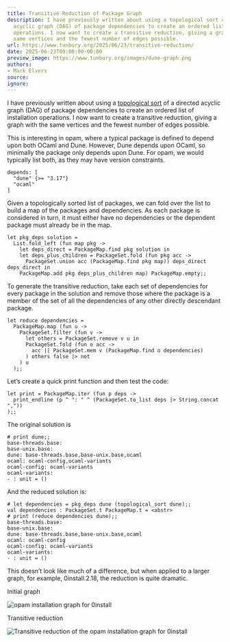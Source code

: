 ```yaml
---
title: Transitive Reduction of Package Graph
description: I have previously written about using a topological sort of a directed
  acyclic graph (DAG) of package dependencies to create an ordered list of installation
  operations. I now want to create a transitive reduction, giving a graph with the
  same vertices and the fewest number of edges possible.
url: https://www.tunbury.org/2025/06/23/transitive-reduction/
date: 2025-06-23T00:00:00-00:00
preview_image: https://www.tunbury.org/images/dune-graph.png
authors:
- Mark Elvers
source:
ignore:
---
```


<p>I have previously written about using a <a href="https://www.tunbury.org/topological-sort/">topological sort</a> of a directed acyclic graph (DAG) of package dependencies to create an ordered list of installation operations. I now want to create a transitive reduction, giving a graph with the same vertices and the fewest number of edges possible.</p>

<p>This is interesting in opam, where a typical package is defined to depend upon both OCaml and Dune. However, Dune depends upon OCaml, so minimally the package only depends upon Dune. For opam, we would typically list both, as they may have version constraints.</p>

<div class="language-yaml highlighter-rouge"><div class="highlight"><pre class="highlight"><code><span class="na">depends</span><span class="pi">:</span> <span class="pi">[</span>
  <span class="s2">"</span><span class="s">dune"</span> <span class="pi">{</span><span class="err">&gt;</span><span class="nv">= "3.17"</span><span class="pi">}</span>
  <span class="s2">"</span><span class="s">ocaml"</span>
<span class="pi">]</span>
</code></pre></div></div>

<p>Given a topologically sorted list of packages, we can fold over the list to build a map of the packages and dependencies. As each package is considered in turn, it must either have no dependencies or the dependent package must already be in the map.</p>

<div class="language-ocaml highlighter-rouge"><div class="highlight"><pre class="highlight"><code><span class="k">let</span> <span class="n">pkg_deps</span> <span class="n">solution</span> <span class="o">=</span>
  <span class="nn">List</span><span class="p">.</span><span class="n">fold_left</span> <span class="p">(</span><span class="k">fun</span> <span class="n">map</span> <span class="n">pkg</span> <span class="o">-&gt;</span>
    <span class="k">let</span> <span class="n">deps_direct</span> <span class="o">=</span> <span class="nn">PackageMap</span><span class="p">.</span><span class="n">find</span> <span class="n">pkg</span> <span class="n">solution</span> <span class="k">in</span>
    <span class="k">let</span> <span class="n">deps_plus_children</span> <span class="o">=</span> <span class="nn">PackageSet</span><span class="p">.</span><span class="n">fold</span> <span class="p">(</span><span class="k">fun</span> <span class="n">pkg</span> <span class="n">acc</span> <span class="o">-&gt;</span>
      <span class="nn">PackageSet</span><span class="p">.</span><span class="n">union</span> <span class="n">acc</span> <span class="p">(</span><span class="nn">PackageMap</span><span class="p">.</span><span class="n">find</span> <span class="n">pkg</span> <span class="n">map</span><span class="p">))</span> <span class="n">deps_direct</span> <span class="n">deps_direct</span> <span class="k">in</span>
    <span class="nn">PackageMap</span><span class="p">.</span><span class="n">add</span> <span class="n">pkg</span> <span class="n">deps_plus_children</span> <span class="n">map</span><span class="p">)</span> <span class="nn">PackageMap</span><span class="p">.</span><span class="n">empty</span><span class="p">;;</span>
</code></pre></div></div>

<p>To generate the transitive reduction, take each set of dependencies for every package in the solution and remove those where the package is a member of the set of all the dependencies of any other directly descendant package.</p>

<div class="language-ocaml highlighter-rouge"><div class="highlight"><pre class="highlight"><code><span class="k">let</span> <span class="n">reduce</span> <span class="n">dependencies</span> <span class="o">=</span>
  <span class="nn">PackageMap</span><span class="p">.</span><span class="n">map</span> <span class="p">(</span><span class="k">fun</span> <span class="n">u</span> <span class="o">-&gt;</span>
    <span class="nn">PackageSet</span><span class="p">.</span><span class="n">filter</span> <span class="p">(</span><span class="k">fun</span> <span class="n">v</span> <span class="o">-&gt;</span>
      <span class="k">let</span> <span class="n">others</span> <span class="o">=</span> <span class="nn">PackageSet</span><span class="p">.</span><span class="n">remove</span> <span class="n">v</span> <span class="n">u</span> <span class="k">in</span>
      <span class="nn">PackageSet</span><span class="p">.</span><span class="n">fold</span> <span class="p">(</span><span class="k">fun</span> <span class="n">o</span> <span class="n">acc</span> <span class="o">-&gt;</span>
        <span class="n">acc</span> <span class="o">||</span> <span class="nn">PackageSet</span><span class="p">.</span><span class="n">mem</span> <span class="n">v</span> <span class="p">(</span><span class="nn">PackageMap</span><span class="p">.</span><span class="n">find</span> <span class="n">o</span> <span class="n">dependencies</span><span class="p">)</span>
      <span class="p">)</span> <span class="n">others</span> <span class="bp">false</span> <span class="o">|&gt;</span> <span class="n">not</span>
    <span class="p">)</span> <span class="n">u</span>
  <span class="p">);;</span>
</code></pre></div></div>

<p>Let’s create a quick print function and then test the code:</p>

<div class="language-ocaml highlighter-rouge"><div class="highlight"><pre class="highlight"><code><span class="k">let</span> <span class="n">print</span> <span class="o">=</span> <span class="nn">PackageMap</span><span class="p">.</span><span class="n">iter</span> <span class="p">(</span><span class="k">fun</span> <span class="n">p</span> <span class="n">deps</span> <span class="o">-&gt;</span>
  <span class="n">print_endline</span> <span class="p">(</span><span class="n">p</span> <span class="o">^</span> <span class="s2">": "</span> <span class="o">^</span> <span class="p">(</span><span class="nn">PackageSet</span><span class="p">.</span><span class="n">to_list</span> <span class="n">deps</span> <span class="o">|&gt;</span> <span class="nn">String</span><span class="p">.</span><span class="n">concat</span> <span class="s2">","</span><span class="p">))</span>
<span class="p">);;</span>
</code></pre></div></div>

<p>The original solution is</p>

<div class="language-ocaml highlighter-rouge"><div class="highlight"><pre class="highlight"><code><span class="o">#</span> <span class="n">print</span> <span class="n">dune</span><span class="p">;;</span>
<span class="n">base</span><span class="o">-</span><span class="n">threads</span><span class="o">.</span><span class="n">base</span><span class="o">:</span>
<span class="n">base</span><span class="o">-</span><span class="n">unix</span><span class="o">.</span><span class="n">base</span><span class="o">:</span>
<span class="n">dune</span><span class="o">:</span> <span class="n">base</span><span class="o">-</span><span class="n">threads</span><span class="o">.</span><span class="n">base</span><span class="o">,</span><span class="n">base</span><span class="o">-</span><span class="n">unix</span><span class="o">.</span><span class="n">base</span><span class="o">,</span><span class="n">ocaml</span>
<span class="n">ocaml</span><span class="o">:</span> <span class="n">ocaml</span><span class="o">-</span><span class="n">config</span><span class="o">,</span><span class="n">ocaml</span><span class="o">-</span><span class="n">variants</span>
<span class="n">ocaml</span><span class="o">-</span><span class="n">config</span><span class="o">:</span> <span class="n">ocaml</span><span class="o">-</span><span class="n">variants</span>
<span class="n">ocaml</span><span class="o">-</span><span class="n">variants</span><span class="o">:</span>
<span class="o">-</span> <span class="o">:</span> <span class="kt">unit</span> <span class="o">=</span> <span class="bp">()</span>
</code></pre></div></div>

<p>And the reduced solution is:</p>

<div class="language-ocaml highlighter-rouge"><div class="highlight"><pre class="highlight"><code><span class="o">#</span> <span class="k">let</span> <span class="n">dependencies</span> <span class="o">=</span> <span class="n">pkg_deps</span> <span class="n">dune</span> <span class="p">(</span><span class="n">topological_sort</span> <span class="n">dune</span><span class="p">);;</span>
<span class="k">val</span> <span class="n">dependencies</span> <span class="o">:</span> <span class="nn">PackageSet</span><span class="p">.</span><span class="n">t</span> <span class="nn">PackageMap</span><span class="p">.</span><span class="n">t</span> <span class="o">=</span> <span class="o">&lt;</span><span class="n">abstr</span><span class="o">&gt;</span>
<span class="o">#</span> <span class="n">print</span> <span class="p">(</span><span class="n">reduce</span> <span class="n">dependencies</span> <span class="n">dune</span><span class="p">);;</span>
<span class="n">base</span><span class="o">-</span><span class="n">threads</span><span class="o">.</span><span class="n">base</span><span class="o">:</span>
<span class="n">base</span><span class="o">-</span><span class="n">unix</span><span class="o">.</span><span class="n">base</span><span class="o">:</span>
<span class="n">dune</span><span class="o">:</span> <span class="n">base</span><span class="o">-</span><span class="n">threads</span><span class="o">.</span><span class="n">base</span><span class="o">,</span><span class="n">base</span><span class="o">-</span><span class="n">unix</span><span class="o">.</span><span class="n">base</span><span class="o">,</span><span class="n">ocaml</span>
<span class="n">ocaml</span><span class="o">:</span> <span class="n">ocaml</span><span class="o">-</span><span class="n">config</span>
<span class="n">ocaml</span><span class="o">-</span><span class="n">config</span><span class="o">:</span> <span class="n">ocaml</span><span class="o">-</span><span class="n">variants</span>
<span class="n">ocaml</span><span class="o">-</span><span class="n">variants</span><span class="o">:</span>
<span class="o">-</span> <span class="o">:</span> <span class="kt">unit</span> <span class="o">=</span> <span class="bp">()</span>
</code></pre></div></div>

<p>This doesn’t look like much of a difference, but when applied to a larger graph, for example, 0install.2.18, the reduction is quite dramatic.</p>

<p>Initial graph</p>

<p><img src="https://www.tunbury.org/images/0install-graph.png" alt="opam installation graph for 0install"></p>

<p>Transitive reduction</p>

<p><img src="https://www.tunbury.org/images/0install-reduced-graph.png" alt="Transitive reduction of the opam installation graph for 0install"></p>
